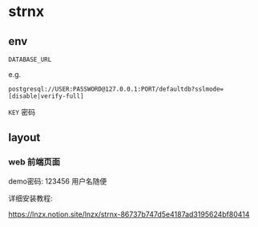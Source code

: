 # strnx

## env

`DATABASE_URL` 

e.g.

`postgresql://USER:PASSWORD@127.0.0.1:PORT/defaultdb?sslmode=[disable|verify-full]`

`KEY` 密码

## layout

### web 前端页面

demo密码: 123456 用户名随便

详细安装教程:

https://lnzx.notion.site/lnzx/strnx-86737b747d5e4187ad3195624bf80414
